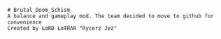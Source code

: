 	# Brutal_Doom_Schism
	A balance and gameplay mod. The team decided to move to github for convenience
	Created by ȽʘɌƉ ȽʘŦḢɅɌ "Rycerz Jeż" 
